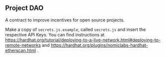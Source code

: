 ## Project DAO

A contract to improve incentives for open source projects.

Make a copy of `secrets.js.example`, called `secrets.js` and insert the respective API Keys.
You can find instructions at https://hardhat.org/tutorial/deploying-to-a-live-network.html#deploying-to-remote-networks and https://hardhat.org/plugins/nomiclabs-hardhat-etherscan.html .
